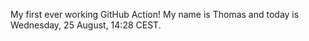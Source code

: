 My first ever working GitHub Action!
My name is Thomas and today is Wednesday, 25 August, 14:28 CEST. 
